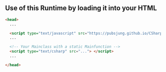 ## Use of this Runtime by loading it into your HTML
```html
<head>
  ...

  <script type="text/javascript" src="https://pubsjung.github.io/CSharp-JSRE/cs-jsre.js"> </script>
  ...

  <!-- Your Mainclass with a static Mainfunction -->
  <script type="text/csharp" src="..."> </script> 
  ...

</head>
```